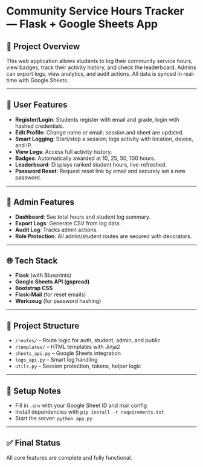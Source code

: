 
# Community Service Hours Tracker — Flask + Google Sheets App

## 🔧 Project Overview
This web application allows students to log their community service hours, view badges, track their activity history, and check the leaderboard. Admins can export logs, view analytics, and audit actions. All data is synced in real-time with Google Sheets.

---

## 👤 User Features
- **Register/Login**: Students register with email and grade, login with hashed credentials.
- **Edit Profile**: Change name or email; session and sheet are updated.
- **Smart Logging**: Start/stop a session; logs activity with location, device, and IP.
- **View Logs**: Access full activity history.
- **Badges**: Automatically awarded at 10, 25, 50, 100 hours.
- **Leaderboard**: Displays ranked student hours, live-refreshed.
- **Password Reset**: Request reset link by email and securely set a new password.

---

## 🔐 Admin Features
- **Dashboard**: See total hours and student log summary.
- **Export Logs**: Generate CSV from log data.
- **Audit Log**: Tracks admin actions.
- **Role Protection**: All admin/student routes are secured with decorators.

---

## 🌐 Tech Stack
- **Flask** (with Blueprints)
- **Google Sheets API (gspread)**
- **Bootstrap CSS**
- **Flask-Mail** (for reset emails)
- **Werkzeug** (for password hashing)

---

## 📁 Project Structure
- `/routes/` – Route logic for auth, student, admin, and public
- `/templates/` – HTML templates with Jinja2
- `sheets_api.py` – Google Sheets integration
- `logs_api.py` – Smart log handling
- `utils.py` – Session protection, tokens, helper logic

---

## 📌 Setup Notes
- Fill in `.env` with your Google Sheet ID and mail config
- Install dependencies with `pip install -r requirements.txt`
- Start the server: `python app.py`

---

## ✅ Final Status
All core features are complete and fully functional.
